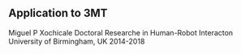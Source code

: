 Application to 3MT
---

Miguel P Xochicale
Doctoral Researche in Human-Robot Interacton
University of Birmingham, UK 2014-2018

